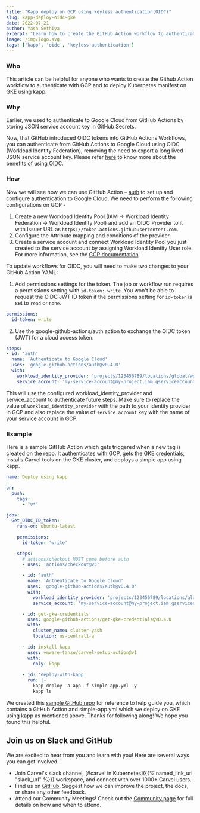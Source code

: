 ```yaml
---
title: "Kapp deploy on GCP using keyless authentication(OIDC)"
slug: kapp-deploy-oidc-gke
date: 2022-07-21
author: Yash Sethiya
excerpt: "Learn how to create the GitHub Action workflow to authenticate with GCP and to deploy Kubernetes manifest on GKE using kapp."
image: /img/logo.svg
tags: ['kapp', 'oidc', 'keyless-authentication']
---
```


### Who

This article can be helpful for anyone who wants to create the Github Action workflow to authenticate with GCP and to deploy Kubernetes manifest on GKE using kapp. 

### Why 

Earlier, we used to authenticate to Google Cloud from GitHub Actions by storing JSON service account key in GitHub Secrets.

Now, that GitHub introduced OIDC tokens into GitHub Actions Workflows, you can authenticate from GitHub Actions to Google Cloud using OIDC (Workload Identity Federation), removing the need to export a long lived JSON service account key. Please refer [here](https://docs.github.com/en/actions/deployment/security-hardening-your-deployments/about-security-hardening-with-openid-connect#benefits-of-using-oidc) to know more about the benefits of using OIDC. 

### How

Now we will see how we can use GitHub Action – [auth](https://github.com/google-github-actions/auth) to set up and configure authentication to Google Cloud. We need to perform the following configurations on GCP - 

1. Create a new Workload Identity Pool (IAM -> Workload Identity Federation -> Workload Identity Pool) and add an OIDC Provider to it with Issuer URL as `https://token.actions.githubusercontent.com`.
2. Configure the Attribute mapping and conditions of the provider.
3. Create a service account and connect Workload Identity Pool you just created to the service account by assigning Workload Identity User role. For more information, see the [GCP documentation](https://cloud.google.com/iam/docs/workload-identity-federation).

To update workflows for OIDC, you will need to make two changes to your GitHub Action YAML:

1. Add permissions settings for the token. The job or workflow run requires a permissions setting with `id-token: write`. You won't be able to request the OIDC JWT ID token if the permissions setting for `id-token` is set to `read` or `none`.

```yaml
permissions:
  id-token: write
```

2. Use the google-github-actions/auth action to exchange the OIDC token (JWT) for a cloud access token.

```yaml
steps:
- id: 'auth'
  name: 'Authenticate to Google Cloud'
  uses: 'google-github-actions/auth@v0.4.0'
  with:
    workload_identity_provider: 'projects/123456789/locations/global/workloadIdentityPools/my-pool/providers/my-provider'
    service_account: 'my-service-account@my-project.iam.gserviceaccount.com'
```

This will use the configured workload_identity_provider and service_account to authenticate future steps. Make sure to replace the value of `workload_identity_provider` with the path to your identity provider in GCP and also replace the value of `service_account` key with the name of your service account in GCP. 

### Example

Here is a sample GitHub Action which gets triggered when a new tag is created on the repo. It authenticates with GCP, gets the GKE credentials, installs Carvel tools on the GKE cluster, and deploys a simple app using kapp.  

```yaml
name: Deploy using kapp

on:
  push:
    tags:
      - "v*"

jobs:
  Get_OIDC_ID_token:
    runs-on: ubuntu-latest

    permissions:
      id-token: 'write'

    steps:
      # actions/checkout MUST come before auth
      - uses: 'actions/checkout@v3'

      - id: 'auth'
        name: 'Authenticate to Google Cloud'
        uses: 'google-github-actions/auth@v0.4.0'
        with:
          workload_identity_provider: 'projects/123456789/locations/global/workloadIdentityPools/my-pool/providers/my-provider'
          service_account: 'my-service-account@my-project.iam.gserviceaccount.com'

      - id: get-gke-credentials
        uses: google-github-actions/get-gke-credentials@v0.4.0
        with:
          cluster_name: cluster-yash
          location: us-central1-a

      - id: install-kapp
        uses: vmware-tanzu/carvel-setup-action@v1
        with:
          only: kapp
         
      - id: 'deploy-with-kapp'
        run: |-
          kapp deploy -a app -f simple-app.yml -y
          kapp ls
```

We created this [sample GitHub repo](https://github.com/sethiyash/kaap-deploy-oidc) for reference to help guide you, which contains a GitHub Action and simple-app.yml which we deploy on GKE using kapp as mentioned above. Thanks for following along! We hope you found this helpful.

## Join us on Slack and GitHub

We are excited to hear from you and learn with you! Here are several ways you can get involved:

* Join Carvel's slack channel, [#carvel in Kubernetes]({{% named_link_url "slack_url" %}}) workspace, and connect with over 1000+ Carvel users.
* Find us on [GitHub](https://github.com/vmware-tanzu/carvel). Suggest how we can improve the project, the docs, or share any other feedback.
* Attend our Community Meetings! Check out the [Community page](/community/) for full details on how and when to attend.


